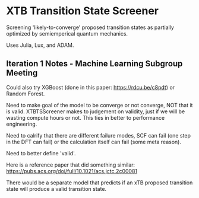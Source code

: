 # XTB Transition State Screener
Screening 'likely-to-converge' proposed transition states as partially optimized by semiemperical quantum mechanics.

Uses Julia, Lux, and ADAM.

## Iteration 1 Notes - Machine Learning Subgroup Meeting
Could also try XGBoost (done in this paper: https://rdcu.be/c8pdt) or Random Forest.

Need to make goal of the model to be converge or not converge, NOT that it is valid. XTBTSScreener makes to judgement on validity, just if we will be wasting compute hours or not. This ties in better to performance engineering.

Need to calrify that there are different failure modes, SCF can fail (one step in the DFT can fail) or the calculation itself can fail (some meta reason).

Need to better define 'valid'.

Here is a reference paper that did something similar: https://pubs.acs.org/doi/full/10.1021/acs.jctc.2c00081

There would be a separate model that predicts if an xTB proposed transition state will produce a valid transition state.
